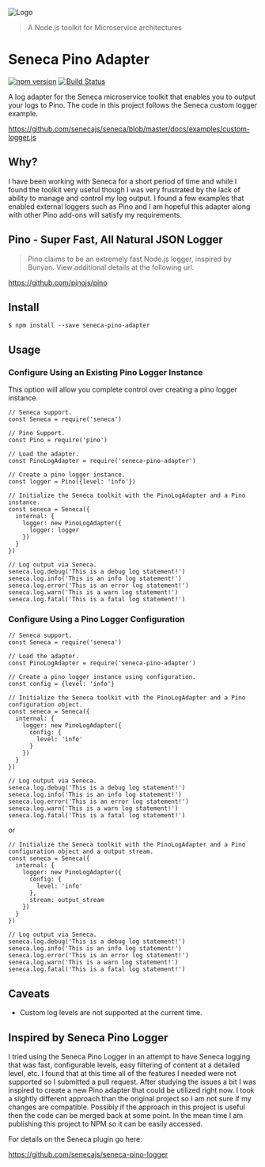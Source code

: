 ![Logo][]
> A Node.js toolkit for Microservice architectures

# Seneca Pino Adapter

[![npm version](https://badge.fury.io/js/seneca-pino-adapter.svg)](https://badge.fury.io/js/seneca-pino-adapter)
[![Build Status][travis-badge]][travis-url]

A log adapter for the Seneca microservice toolkit that enables you to output your logs to Pino.  The code in this 
project follows the Seneca custom logger example.

https://github.com/senecajs/seneca/blob/master/docs/examples/custom-logger.js


## Why?

I have been working with Seneca for a short period of time and while I found the toolkit very useful though I was very
frustrated by the lack of ability to manage and control my log output.  I found a few examples that enabled external
loggers such as Pino and I am hopeful this adapter along with other Pino add-ons will satisfy my requirements. 


## Pino - Super Fast, All Natural JSON Logger

> Pino claims to be an extremely fast Node.js logger, inspired by Bunyan.  View additional details at the following url.
     
https://github.com/pinojs/pino


## Install

    $ npm install --save seneca-pino-adapter



## Usage

### Configure Using an Existing Pino Logger Instance

This option will allow you complete control over creating a pino logger instance.

    // Seneca support.
    const Seneca = require('seneca')
    
    // Pino Support.
    const Pino = require('pino')
    
    // Load the adapter.
    const PinoLogAdapter = require('seneca-pino-adapter')
    
    // Create a pino logger instance.
    const logger = Pino({level: 'info'})
    
    // Initialize the Seneca toolkit with the PinoLogAdapter and a Pino instance.
    const seneca = Seneca({
      internal: {
        logger: new PinoLogAdapter({
          logger: logger
        })
      }
    })
    
    // Log output via Seneca.
    seneca.log.debug('This is a debug log statement!')
    seneca.log.info('This is an info log statement!')
    seneca.log.error('This is an error log statement!')
    seneca.log.warn('This is a warn log statement!')
    seneca.log.fatal('This is a fatal log statement!')
    

### Configure Using a Pino Logger Configuration

    // Seneca support.
    const Seneca = require('seneca')
    
    // Load the adapter.
    const PinoLogAdapter = require('seneca-pino-adapter')
    
    // Create a pino logger instance using configuration.
    const config = {level: 'info'}
    
    // Initialize the Seneca toolkit with the PinoLogAdapter and a Pino configuration object.
    const seneca = Seneca({
      internal: {
        logger: new PinoLogAdapter({
          config: {
            level: 'info'
          }
        })
      }
    })
    
    // Log output via Seneca.
    seneca.log.debug('This is a debug log statement!')
    seneca.log.info('This is an info log statement!')
    seneca.log.error('This is an error log statement!')
    seneca.log.warn('This is a warn log statement!')
    seneca.log.fatal('This is a fatal log statement!')
    

or 

    // Initialize the Seneca toolkit with the PinoLogAdapter and a Pino configuration object and a output stream.
    const seneca = Seneca({
      internal: {
        logger: new PinoLogAdapter({
          config: {
            level: 'info'
          },
          stream: output_stream
        })
      }
    })
    
    // Log output via Seneca.
    seneca.log.debug('This is a debug log statement!')
    seneca.log.info('This is an info log statement!')
    seneca.log.error('This is an error log statement!')
    seneca.log.warn('This is a warn log statement!')
    seneca.log.fatal('This is a fatal log statement!')
    

## Caveats

- Custom log levels are not supported at the current time.


## Inspired by Seneca Pino Logger

I tried using the Seneca Pino Logger in an attempt to have Seneca logging that was fast, configurable levels, easy 
filtering of content at a detailed level, etc.  I found that at this time all of the features I needed were not 
supported so I submitted a pull request.  After studying the issues a bit I was inspired to create a new Pino adapter
that could be utilized right now.  I took a slightly different approach than the original project so I am not sure if
my changes are compatible.  Possibly if the approach in this project is useful then the code can be merged back at some
point.  In the mean time I am publishing this project to NPM so it can be easily accessed.

For details on the Seneca plugin go here:

https://github.com/senecajs/seneca-pino-logger


[Logo]: https://camo.githubusercontent.com/4a0178ff2abf26f9214d4d98bc23eec356ced357/687474703a2f2f73656e6563616a732e6f72672f66696c65732f6173736574732f73656e6563612d6c6f676f2e706e67
[npm-url]: https://npmjs.com/package/seneca-pino-adapter
[npm-badge]: https://badge.fury.io/js/seneca-pino-adapter.svg
[travis-badge]: https://api.travis-ci.org/blueshirts/seneca-pino-adapter.svg
[travis-url]: https://travis-ci.org/blueshirts/seneca-pino-adapter
